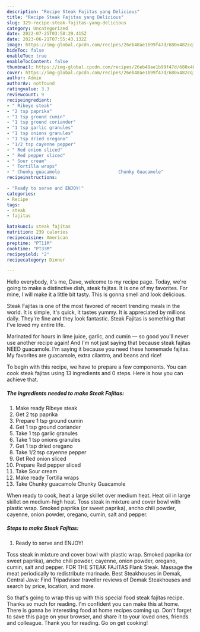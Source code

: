 ```yaml
---
description: "Recipe Steak Fajitas yang Delicious"
title: "Recipe Steak Fajitas yang Delicious"
slug: 329-recipe-steak-fajitas-yang-delicious
category: Uncategorized
date: 2022-07-25T03:58:29.415Z
date: 2023-06-21T07:55:43.132Z
image: https://img-global.cpcdn.com/recipes/26eb48ae1b99f47d/680x482cq70/steak-fajitas-recipe-main-photo.jpg
hideToc: false
enableToc: true
enableTocContent: false
thumbnail: https://img-global.cpcdn.com/recipes/26eb48ae1b99f47d/680x482cq70/steak-fajitas-recipe-main-photo.jpg
cover: https://img-global.cpcdn.com/recipes/26eb48ae1b99f47d/680x482cq70/steak-fajitas-recipe-main-photo.jpg
author: Admin
authorAv: notfound
ratingvalue: 3.3
reviewcount: 9
recipeingredient:
- " Ribeye steak"
- "2 tsp paprika"
- "1 tsp ground cumin"
- "1 tsp ground coriander"
- "1 tsp garlic granules"
- "1 tsp onions granules"
- "1 tsp dried oregano"
- "1/2 tsp cayenne pepper"
- " Red onion sliced"
- " Red pepper sliced"
- " Sour cream"
- " Tortilla wraps"
- " Chunky guacamole                      Chunky Guacamole"
recipeinstructions:

- "Ready to serve and ENJOY!"
categories:
- Recipe
tags:
- steak
- fajitas

katakunci: steak fajitas 
nutrition: 239 calories
recipecuisine: American
preptime: "PT11M"
cooktime: "PT33M"
recipeyield: "2"
recipecategory: Dinner

---
```



Hello everybody, it's me, Dave, welcome to my recipe page. Today, we're going to make a distinctive dish, steak fajitas. It is one of my favorites. For mine, I will make it a little bit tasty. This is gonna smell and look delicious.

Steak Fajitas is one of the most favored of recent trending meals in the world. It is simple, it's quick, it tastes yummy. It is appreciated by millions daily. They're fine and they look fantastic. Steak Fajitas is something that I've loved my entire life.

Marinated for hours in lime juice, garlic, and cumin — so good you&#39;ll never use another recipe again! And I&#39;m not just saying that because steak fajitas NEED guacamole. I&#39;m saying it because you need these homemade fajitas. My favorites are guacamole, extra cilantro, and beans and rice!


To begin with this recipe, we have to prepare a few components. You can cook steak fajitas using 13 ingredients and 0 steps. Here is how you can achieve that.

<!--inarticleads1-->

##### The ingredients needed to make Steak Fajitas:

1. Make ready  Ribeye steak
1. Get 2 tsp paprika
1. Prepare 1 tsp ground cumin
1. Get 1 tsp ground coriander
1. Take 1 tsp garlic granules
1. Take 1 tsp onions granules
1. Get 1 tsp dried oregano
1. Take 1/2 tsp cayenne pepper
1. Get  Red onion sliced
1. Prepare  Red pepper sliced
1. Take  Sour cream
1. Make ready  Tortilla wraps
1. Take  Chunky guacamole                      Chunky Guacamole


When ready to cook, heat a large skillet over medium heat. Heat oil in large skillet on medium-high heat. Toss steak in mixture and cover bowl with plastic wrap. Smoked paprika (or sweet paprika), ancho chili powder, cayenne, onion powder, oregano, cumin, salt and pepper. 

<!--inarticleads2-->

##### Steps to make Steak Fajitas:


1. Ready to serve and ENJOY!

Toss steak in mixture and cover bowl with plastic wrap. Smoked paprika (or sweet paprika), ancho chili powder, cayenne, onion powder, oregano, cumin, salt and pepper. FOR THE STEAK FAJITAS Flank Steak. Massage the meat periodically to redistribute marinade. Best Steakhouses in Demak, Central Java: Find Tripadvisor traveller reviews of Demak Steakhouses and search by price, location, and more. 

So that's going to wrap this up with this special food steak fajitas recipe. Thanks so much for reading. I'm confident you can make this at home. There is gonna be interesting food at home recipes coming up. Don't forget to save this page on your browser, and share it to your loved ones, friends and colleague. Thank you for reading. Go on get cooking!
